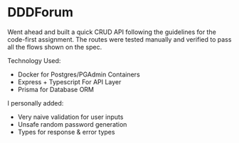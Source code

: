 # DDDForum

Went ahead and built a quick CRUD API following the guidelines for the code-first assignment.
The routes were tested manually and verified to pass all the flows shown on the spec.

Technology Used:
  - Docker for Postgres/PGAdmin Containers
  - Express + Typescript For API Layer
  - Prisma for Database ORM

I personally added:
  - Very naive validation for user inputs
  - Unsafe random password generation
  - Types for response & error types


